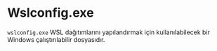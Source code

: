 # Wslconfig.exe

`wslconfig.exe` WSL dağıtımlarını yapılandırmak için kullanılabilecek bir Windows çalıştırılabilir dosyasıdır. 